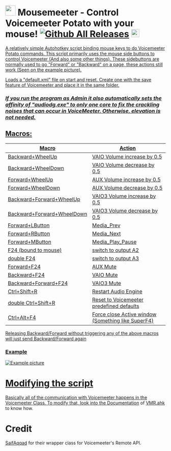 
# <img src="https://user-images.githubusercontent.com/43730681/171195005-6a738083-34b6-418b-a73e-24d3cc11500c.png" width="32" height="32"> Mousemeeter - Control Voicemeeter Potato with your mouse! [![Github All Releases](https://img.shields.io/github/downloads/i5ucc/Mousemeeter/total.svg)](https://github.com/I5UCC/Mousemeeter/releases/latest) <a href='https://ko-fi.com/i5ucc' target='_blank'><img height='35' style='border:0px;height:25px;' src='https://az743702.vo.msecnd.net/cdn/kofi3.png?v=0' border='0' alt='Buy Me a Coffee at ko-fi.com' />

A relatively simple Autohotkey script binding mouse keys to do Voicemeeter Potato commands.
This script primarily uses the mouse side buttons to control Voicemeeter (And also some other things). 
These sidebuttons are normally used to go "Forward" or "Backward" on a page, these actions still work (Seen on the example picture).

Loads a "default.xml" file on start and reset. Create one with the save feature of Voicemeeter and place it in the same folder.

### *If you run the program as Admin it also automatically sets the affinity of "audiodg.exe" to only one core to fix the crackling noises that can occur in VoiceMeeter. Otherwise, elevation is not needed.*

## Macros:

| Macro | Action |
| --- | --- |
| Backward+WheelUp   | VAIO Volume increase by 0.5 |
| Backward+WheelDown | VAIO Volume decrease by 0.5 |
| Forward+WheelUp | AUX Volume increase by 0.5 |
| Forward+WheelDown | AUX Volume decrease by 0.5 |
| Backward+Forward+WheelUp | VAIO3 Volume increase by 0.5 |
| Backward+Forward+WheelDown | VAIO3 Volume decrease by 0.5 |
| Forward+LButton | Media_Prev |
| Forward+RButton | Media_Next |
| Forward+MButton | Media_Play_Pause |
| F24 (bound to mouse) | switch to output A2 |
| double F24 | switch to output A3 |
| Forward+F24 | AUX Mute |
| Backward+F24 | VAIO Mute |
| Backward+Forward+F24 | VAIO3 Mute |
| Ctrl+Shift+R | Restart Audio Engine |
| double Ctrl+Shift+R | Reset to Voicemeeter predefined defaults |
| Ctrl+Alt+F4 | Force close Active window (Something like [SuperF4](https://stefansundin.github.io/superf4/)) |

Releasing Backward/Forward without triggering any of the above macros will just send Backward/Forward again

### Example
![Example picture](https://i.imgur.com/xqwWpx9.png)

# Modifying the script

Basically all of the communication with Voicemeeter happens in the Voicemeeter Class. To modify that, look into the [Documentation](https://saifaqqad.github.io/VMR.ahk/) of [VMR.ahk](https://github.com/SaifAqqad/VMR.ahk) to know how.

# Credit

[SaifAqqad](https://github.com/SaifAqqad) for their wrapper class for Voicemeeter's Remote API. <br>
